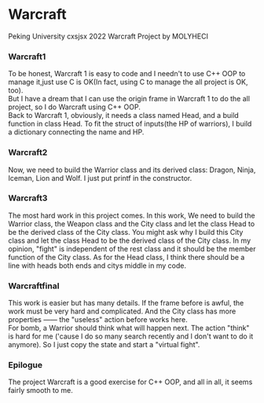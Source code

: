 # Warcraft
Peking University cxsjsx 2022 Warcraft Project by MOLYHECI

### Warcraft1
To be honest, Warcraft 1 is easy to code and I needn't to use C++ OOP to manage it,just use C is OK(In fact, using C to manage the all project is OK, too).<br />
But I have a dream that I can use the origin frame in Warcraft 1 to do the all project, so I do Warcraft using C++ OOP.<br />
Back to Warcraft 1, obviously, it needs a class named Head, and a build function in class Head. To fit the struct of inputs(the HP of warriors), I build a dictionary connecting the name and HP.

### Warcraft2
Now, we need to build the Warrior class and its derived class: Dragon, Ninja, Iceman, Lion and Wolf. I just put printf in the constructor.

### Warcraft3
The most hard work in this project comes. In this work, We need to build the Warrior class, the Weapon class and the City class and let the class Head to be the derived class of the City class. You might ask why I build this City class and let the class Head to be the derived class of the City class. In my opinion, "fight" is independent of the rest class and it should be the member function of the City class. As for the Head class, I think there should be a line with heads both ends and citys middle in my code.

### Warcraftfinal
This work is easier but has many details. If the frame before is awful, the work must be very hard and complicated. And the City class has more properties —— the "useless" action before works here.<br/>
For bomb, a Warrior should think what will happen next. The action "think" is hard for me ('cause I do so many search recently and I don't want to do it anymore). So I just copy the state and start a "virtual fight".

### Epilogue
The project Warcraft is a good exercise for C++ OOP, and all in all, it seems fairly smooth to me.
